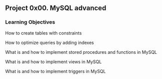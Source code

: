 ## Project 0x00. MySQL advanced

### Learning Objectives

How to create tables with constraints

How to optimize queries by adding indexes

What is and how to implement stored procedures and functions in MySQL

What is and how to implement views in MySQL

What is and how to implement triggers in MySQL